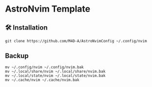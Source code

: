 # AstroNvim Template

## 🛠️ Installation

```shell
git clone https://github.com/M4D-A/AstroNvimConfig ~/.config/nvim
```

## Backup

```shell
mv ~/.config/nvim ~/.config/nvim.bak
mv ~/.local/share/nvim ~/.local/share/nvim.bak
mv ~/.local/state/nvim ~/.local/state/nvim.bak
mv ~/.cache/nvim ~/.cache/nvim.bak
```

